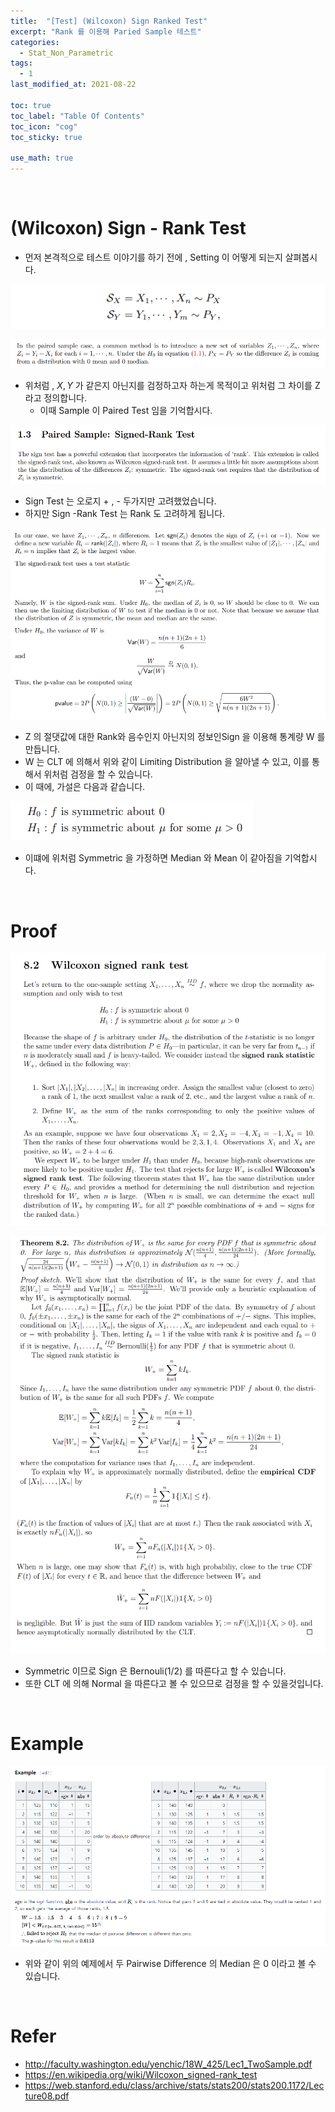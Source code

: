 ```yaml
---
title:  "[Test] (Wilcoxon) Sign Ranked Test"
excerpt: "Rank 를 이용해 Paried Sample 테스트"
categories:
  - Stat_Non_Parametric
tags:
  - 1
last_modified_at: 2021-08-22

toc: true
toc_label: "Table Of Contents"
toc_icon: "cog"
toc_sticky: true

use_math: true
---
```


<br>

# (Wilcoxon) Sign - Rank Test

- 먼저 본격적으로 테스트 이야기를 하기 전에 , Setting 이 어떻게 되는지 살펴봅시다.

![png](/assets/images/Stat/46_4.png)

![png](/assets/images/Stat/46_3.png)

- 위처럼 , $X,Y$ 가 같은지 아닌지를 검정하고자 하는게 목적이고 위처럼 그 차이를 Z 라고 정의합니다.
  - 이때 Sample 이 Paired Test 임을 기억합시다.

![png](/assets/images/Stat/46_1.png)

- Sign Test 는 오로지 + , - 두가지만 고려했었습니다.
- 하지만 Sign -Rank Test 는 Rank 도 고려하게 됩니다.

![png](/assets/images/Stat/46_2.png)

- Z 의 절댓값에 대한 Rank와 음수인지 아닌지의 정보인Sign 을 이용해 통계량 W 를 만듭니다.  
- W 는 CLT 에 의해서 위와 같이 Limiting Distribution 을 알아낼 수 있고, 이를 통해서 위처럼 검정을 할 수 있습니다.
- 이 때에, 가설은 다음과 같습니다.

![png](/assets/images/Stat/46_8.png)

- 이떄에 위처럼 Symmetric 을 가정하면 Median 와 Mean 이 같아짐을 기억합시다. 

<br>

# Proof

![png](/assets/images/Stat/46_6.png)

![png](/assets/images/Stat/46_7.png)

- Symmetric 이므로 Sign 은 Bernouli(1/2) 를 따른다고 할 수 있습니다.
- 또한 CLT 에 의해 Normal 을 따른다고 볼 수 있으므로 검정을 할 수 있을것입니다.

<br>

# Example

![png](/assets/images/Stat/46_9.png)

- 위와 같이 위의 예제에서 두 Pairwise Difference 의 Median 은 0 이라고 볼 수 있습니다.

<br>

# Refer

- http://faculty.washington.edu/yenchic/18W_425/Lec1_TwoSample.pdf
- https://en.wikipedia.org/wiki/Wilcoxon_signed-rank_test
- https://web.stanford.edu/class/archive/stats/stats200/stats200.1172/Lecture08.pdf



